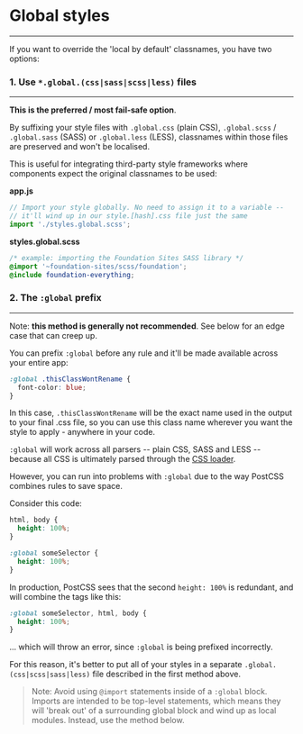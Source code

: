 # Global styles

---
If you want to override the 'local by default' classnames, you have two options:

### 1. Use `*.global.(css|sass|scss|less)` files

---
**This is the preferred / most fail-safe option**.

By suffixing your style files with `.global.css` (plain CSS), `.global.scss` / `.global.sass` (SASS) or `.global.less` (LESS), classnames within those files are preserved and won't be localised.

This is useful for integrating third-party style frameworks where components expect the original classnames to be used:

**app.js**
```js
// Import your style globally. No need to assign it to a variable --
// it'll wind up in our style.[hash].css file just the same
import './styles.global.scss';
```

**styles.global.scss**
```scss
/* example: importing the Foundation Sites SASS library */
@import '~foundation-sites/scss/foundation';
@include foundation-everything;
```

### 2. The `:global` prefix

---
Note: **this method is generally not recommended**. See below for an edge case that can creep up.

You can prefix `:global` before any rule and it'll be made available across your entire app:

```css
:global .thisClassWontRename {
  font-color: blue;
}
```

In this case, `.thisClassWontRename` will be the exact name used in the output to your final .css file, so you can use this class name wherever you want the style to apply - anywhere in your code.

`:global` will work across all parsers -- plain CSS, SASS and LESS -- because all CSS is ultimately parsed through the [CSS loader](https://github.com/webpack-contrib/css-loader).

However, you can run into problems with `:global` due to the way PostCSS combines rules to save space.

Consider this code:

```css
html, body {
  height: 100%;
}

:global someSelector {
  height: 100%;
}
```

In production, PostCSS sees that the second `height: 100%` is redundant, and will combine the tags like this:

```css
:global someSelector, html, body {
  height: 100%;
}
```

... which will throw an error, since `:global` is being prefixed incorrectly.

For this reason, it's better to put all of your styles in a separate `.global.(css|scss|sass|less)` file described in the first method above.

> Note: Avoid using `@import` statements inside of a `:global` block. Imports are intended to be top-level statements, which means they will 'break out' of a surrounding global block and wind up as local modules. Instead, use the method below.

